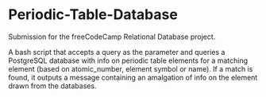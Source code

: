 # Periodic-Table-Database
Submission for the freeCodeCamp Relational Database project.

A bash script that accepts a query as the parameter and queries a PostgreSQL database with info on periodic table elements for a matching element (based on atomic_number, element symbol or name). If a match is found, it outputs a message containing an amalgation of info on the element drawn from the databases.
